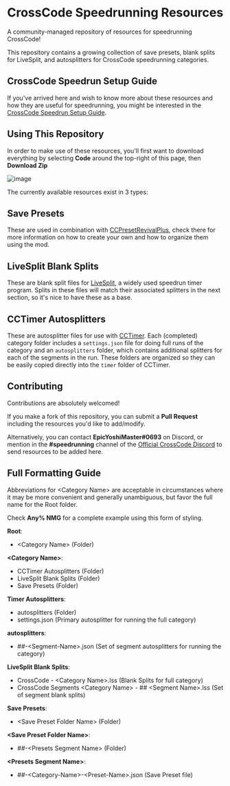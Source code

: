 # CrossCode Speedrunning Resources
A community-managed repository of resources for speedrunning CrossCode!

This repository contains a growing collection of save presets, blank splits for LiveSplit, and autosplitters for CrossCode speedrunning categories.

## CrossCode Speedrun Setup Guide

If you've arrived here and wish to know more about these resources and how they are useful for speedrunning, you might be interested in the [CrossCode Speedrun Setup Guide](https://docs.google.com/document/d/1d-CyFdjIGCTe6IbWznGMGgA6R9gG4A6U0pj15fPHV14/edit?usp=sharing).

## Using This Repository

In order to make use of these resources, you'll first want to download everything by selecting **Code** around the top-right of this page, then **Download Zip**

![image](https://user-images.githubusercontent.com/32598419/215237322-473aa912-7b72-4bf1-bcad-848ab9c3a3b7.png)

The currently available resources exist in 3 types:

## Save Presets

These are used in combination with [CCPresetRevivalPlus](https://github.com/EpicYoshiMaster/CCPresetRevivalPlus), check there for more information on how to create your own and how to organize them using the mod.

## LiveSplit Blank Splits

These are blank split files for [LiveSplit](https://livesplit.org/), a widely used speedrun timer program. Splits in these files will match their associated splitters in the next section, so it's nice to have these as a base.

## CCTimer Autosplitters

These are autosplitter files for use with [CCTimer](https://github.com/CCDirectLink/CCTimer). Each (completed) category folder includes a `settings.json` file for doing full runs of the category and an `autosplitters` folder, which contains additional splitters for each of the segments in the run. These folders are organized so they can be easily copied directly into the `timer` folder of CCTimer.

## Contributing

Contributions are absolutely welcomed!

If you make a fork of this repository, you can submit a **Pull Request** including the resources you'd like to add/modify.

Alternatively, you can contact **EpicYoshiMaster#0693** on Discord, or mention in the **#speedrunning** channel of the [Official CrossCode Discord](https://discord.gg/crosscode) to send resources to be added here.

## Full Formatting Guide

Abbreviations for \<Category Name\> are acceptable in circumstances where it may be more convenient and generally unambiguous, but favor the full name for the Root folder.

Check **Any% NMG** for a complete example using this form of styling.

**Root**:
- \<Category Name\> (Folder)

**\<Category Name\>**:
- CCTimer Autosplitters (Folder)
- LiveSplit Blank Splits (Folder)
- Save Presets (Folder)

**Timer Autosplitters**:
- autosplitters (Folder)
- settings.json (Primary autosplitter for running the full category)

**autosplitters**:
- ##-\<Segment-Name\>.json (Set of segment autosplitters for running the category)

**LiveSplit Blank Splits**:
- CrossCode - \<Category Name\>.lss (Blank Splits for full category)
- CrossCode Segments \<Category Name\> - ## \<Segment Name\>.lss (Set of segment blank splits)

**Save Presets**:
- \<Save Preset Folder Name\> (Folder)

**\<Save Preset Folder Name\>**:
- ##-\<Presets Segment Name\> (Folder)

**\<Presets Segment Name\>**:
- ##-\<Category-Name\>-\<Preset-Name\>.json (Save Preset file)
